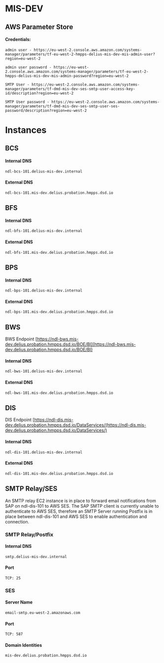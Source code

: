 # MIS-DEV

## AWS Parameter Store

#### Credentials:

```
admin user - https://eu-west-2.console.aws.amazon.com/systems-manager/parameters/tf-eu-west-2-hmpps-delius-mis-dev-mis-admin-user?region=eu-west-2

admin user password - https://eu-west-2.console.aws.amazon.com/systems-manager/parameters/tf-eu-west-2-hmpps-delius-mis-dev-mis-admin-password?region=eu-west-2

SMTP User - https://eu-west-2.console.aws.amazon.com/systems-manager/parameters/tf-dmd-mis-dev-ses-smtp-user-access-key-id/description?region=eu-west-2

SMTP User password - https://eu-west-2.console.aws.amazon.com/systems-manager/parameters/tf-dmd-mis-dev-ses-smtp-user-ses-password/description?region=eu-west-2
```

# Instances

## BCS

#### Internal DNS


```
ndl-bcs-101.delius-mis-dev.internal
```

#### External DNS

```
ndl-bcs-101.mis-dev.delius.probation.hmpps.dsd.io
```
## BFS

#### Internal DNS

```
ndl-bfs-101.delius-mis-dev.internal
```

#### External DNS

```
ndl-bfs-101.mis-dev.delius.probation.hmpps.dsd.io
```
## BPS
#### Internal DNS


```
ndl-bps-101.delius-mis-dev.internal

```

#### External DNS

```
ndl-bps-101.mis-dev.delius.probation.hmpps.dsd.io
```
## BWS
BWS Endpoint [https://ndl-bws.mis-dev.delius.probation.hmpps.dsd.io/BOE/BI](https://ndl-bws.mis-dev.delius.probation.hmpps.dsd.io/BOE/BI)

#### Internal DNS


```
ndl-bws-101.delius-mis-dev.internal
```

#### External DNS

```
ndl-bws-101.mis-dev.delius.probation.hmpps.dsd.io
```
## DIS
DIS Endpoint [https://ndl-dis.mis-dev.delius.probation.hmpps.dsd.io/DataServices/(https://ndl-dis.mis-dev.delius.probation.hmpps.dsd.io/DataServices/)

#### Internal DNS


```
ndl-dis-101.delius-mis-dev.internal
```

#### External DNS

```
ndl-dis-101.mis-dev.delius.probation.hmpps.dsd.io
```

## SMTP Relay/SES
An SMTP relay EC2 instance is in place to forward email notifications from SAP on ndl-dis-101 to AWS SES. The SAP SMTP client is currently unable to authenticate to AWS SES, therefore an SMTP Server running Postfix is in place between ndl-dis-101 and AWS SES to enable authentication and connection.

### SMTP Relay/Postfix
#### Internal DNS
```
smtp.delius-mis-dev.internal
```
#### Port
```
TCP: 25
```


### SES
#### Server Name
```
email-smtp.eu-west-2.amazonaws.com
```
#### Port
```
TCP: 587
```

#### Domain Identities
```
mis-dev.delius.probation.hmpps.dsd.io
```
